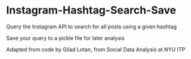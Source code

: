 Instagram-Hashtag-Search-Save
=============================
Query the Instagram API to search for all posts using a given hashtag

Save your query to a pickle file for later analysis

Adapted from code by Gilad Lotan, from Social Data Analysis at NYU ITP
